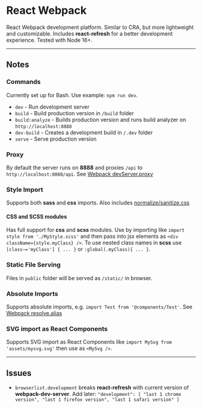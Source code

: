 # React Webpack

React Webpack development platform. Similar to CRA, but more lightweight and customizable. Includes **react-refresh** for a better development experience. Tested with Node 16+.

---

## Notes

### Commands

Currently set up for Bash. Use example: `npm run dev`.

- `dev` - Run development server
- `build` - Build production version in `/build` folder
- `build:analyze` - Builds production version and runs build analyzer on `http://localhost:8888`
- `dev-build` - Creates a development build in `/.dev` folder
- `serve` - Serve production version

### Proxy

By default the server runs on **8888** and proxies `/api` to `http://localhost:8080/api`. See [Webpack devServer.proxy](https://webpack.js.org/configuration/dev-server/#devserverproxy)

### Style Import

Supports both **sass** and **css** imports. Also includes [normalize/sanitize.css](https://github.com/csstools/postcss-normalize)

#### CSS and SCSS modules

Has full support for **css** and **scss** modules. Use by importing like `import style from './MyStyle.scss'` and then pass into jsx elements as `<div className={style.myClass} />`. To use nested class names in **scss** use `[class~='myClass'] { ... }` or `:global(.myClass){ ... }`.

### Static File Serving

Files in `public` folder will be served as `/static/` in browser.

### Absolute Imports

Supports absolute imports, e.g. `import Test from '@components/Test'`. See [Webpack resolve.alias](https://webpack.js.org/configuration/resolve/#resolvealias)

### SVG import as React Components

Supports SVG import as React Components like `import MySvg from 'assets/mysvg.svg'` then use as `<MySvg />`.

---

## Issues

- `browserlist.development` breaks **react-refresh** with current version of **webpack-dev-server**. Add later: `"development": [ "last 1 chrome version", "last 1 firefox version", "last 1 safari version" ]`
